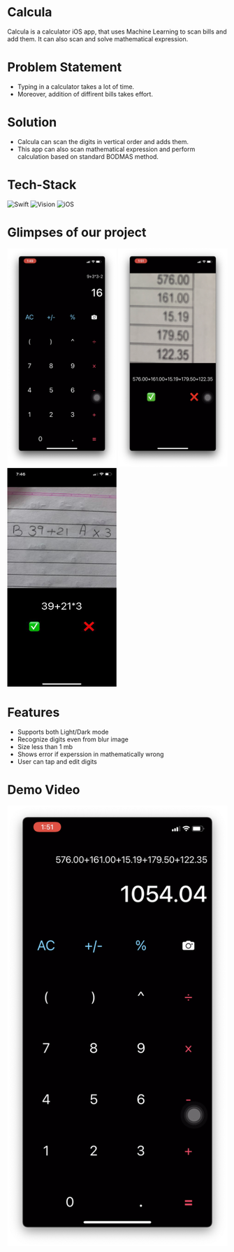# Calcula
Calcula is a calculator iOS app, that uses Machine Learning to scan bills and add them. It can also scan and solve mathematical expression.

# Problem Statement

* Typing in a calculator takes a lot of time.
* Moreover, addition of diffirent bills takes effort.

# Solution 
* Calcula can scan the digits in vertical order and adds them.
* This app can also scan mathematical expression and perform calculation based on standard BODMAS method.

# Tech-Stack
<div>
<img alt="Swift" src="https://img.shields.io/badge/Swift%20-%2302569B.svg?&style=for-the-badge&logo=Swift&logoColor=white" />	
<img alt="Vision" src="https://img.shields.io/badge/Vision-%230175C2.svg?&style=for-the-badge&logo=Vision&logoColor=white"/>	
<img alt="iOS" src="https://img.shields.io/badge/ios%20-%23039BE5.svg?&style=for-the-badge&logo=ios"/>	
</div>

# Glimpses of our project

<img alt="Swift" src="https://github.com/deeppatel23/Calcula/blob/main/Images/Screenshot%202021-05-16%20at%203.13.54%20PM.png" height = "500" width = "250" />
<img alt="Swift" src="https://github.com/deeppatel23/Calcula/blob/main/Images/Screenshot%202021-05-16%20at%203.12.13%20PM.png" height = "500" width = "250" />
<img alt="Swift" src="https://github.com/deeppatel23/Calcula/blob/main/Images/WhatsApp%20Image%202021-05-16%20at%207.46.43%20PM.jpeg" height = "500" width = "250" />

# Features

* Supports both Light/Dark mode
* Recognize digits even from blur image
* Size less than 1 mb
* Shows error if experssion in mathematically wrong
* User can tap and edit digits

# Demo Video
[![Watch the video](https://github.com/deeppatel23/Calcula/blob/main/Images/Screenshot%202021-05-16%20at%203.12.41%20PM.png)](https://drive.google.com/file/d/14eEtDhaIyX__vnZKcTdi1wwRWwSmWwv4/view?usp=sharing)